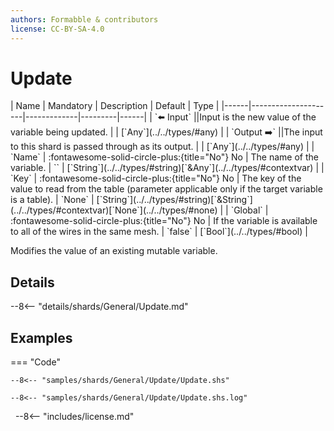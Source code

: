 ```yaml
---
authors: Formabble & contributors
license: CC-BY-SA-4.0
---
```



# Update

<div class="sh-parameters" markdown="1">
| Name | Mandatory | Description | Default | Type |
|------|---------------------|-------------|---------|------|
| `⬅️ Input` ||Input is the new value of the variable being updated. | | [`Any`](../../types/#any) |
| `Output ➡️` ||The input to this shard is passed through as its output. | | [`Any`](../../types/#any) |
| `Name` | :fontawesome-solid-circle-plus:{title="No"} No  | The name of the variable. | `` | [`String`](../../types/#string)[`&Any`](../../types/#contextvar) |
| `Key` | :fontawesome-solid-circle-plus:{title="No"} No  | The key of the value to read from the table (parameter applicable only if the target variable is a table). | `None` | [`String`](../../types/#string)[`&String`](../../types/#contextvar)[`None`](../../types/#none) |
| `Global` | :fontawesome-solid-circle-plus:{title="No"} No  | If the variable is available to all of the wires in the same mesh. | `false` | [`Bool`](../../types/#bool) |

</div>

Modifies the value of an existing mutable variable.

## Details

--8<-- "details/shards/General/Update.md"


## Examples

=== "Code"

  ```x86asm linenums="1"
  --8<-- "samples/shards/General/Update/Update.shs"
  ```

  ```
  --8<-- "samples/shards/General/Update/Update.shs.log"
  ```
&nbsp;
--8<-- "includes/license.md"


